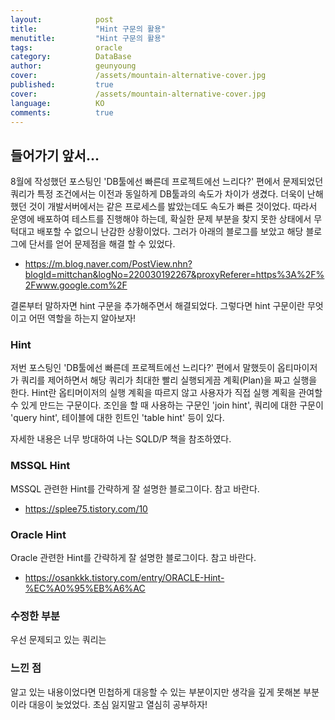 ```yaml
---
layout:            post
title:             "Hint 구문의 활용"
menutitle:         "Hint 구문의 활용"
tags:              oracle
category:          DataBase
author:            geunyoung
cover:             /assets/mountain-alternative-cover.jpg
published:         true
cover:             /assets/mountain-alternative-cover.jpg
language:          KO
comments:          true
---
```


## 들어가기 앞서...

8월에 작성했던 포스팅인 'DB툴에선 빠른데 프로젝트에선 느리다?' 편에서 문제되었던 쿼리가 특정 조건에서는 이전과 동일하게 DB툴과의 속도가 차이가 생겼다.
더욱이 난해했던 것이 개발서버에서는 같은 프로세스를 밣았는데도 속도가 빠른 것이었다.
따라서 운영에 배포하여 테스트를 진행해야 하는데, 확실한 문제 부분을 찾지 못한 상태에서 무턱대고 배포할 수 없으니 난감한 상황이었다.
그러가 아래의 블로그를 보았고 해당 블로그에 단서를 얻어 문제점을 해결 할 수 있었다.
 - https://m.blog.naver.com/PostView.nhn?blogId=mittchan&logNo=220030192267&proxyReferer=https%3A%2F%2Fwww.google.com%2F

결론부터 말하자면 hint 구문을 추가해주면서 해결되었다. 
그렇다면 hint 구문이란 무엇이고 어떤 역할을 하는지 알아보자!


### Hint

저번 포스팅인 'DB툴에선 빠른데 프로젝트에선 느리다?' 편에서 말했듯이 옵티마이저가 쿼리를 제어하면서 해당 쿼리가 최대한 빨리 실행되게끔 계획(Plan)을 짜고 실행을 한다.
Hint란 옵티머이저의 실행 계획을 따르지 않고 사용자가 직접 실행 계획을 관여할 수 있게 만드는 구문이다.
조인을 할 때 사용하는 구문인 'join hint', 쿼리에 대한 구문이 'query hint', 테이블에 대한 힌트인 'table hint' 등이 있다.

자세한 내용은 너무 방대하여 나는 SQLD/P 책을 참조하였다.


### MSSQL Hint

MSSQL 관련한 Hint를 간략하게 잘 설명한 블로그이다. 참고 바란다.
 - https://splee75.tistory.com/10


### Oracle Hint

Oracle 관련한 Hint를 간략하게 잘 설명한 블로그이다. 참고 바란다.
 - https://osankkk.tistory.com/entry/ORACLE-Hint-%EC%A0%95%EB%A6%AC


### 수정한 부분

우선 문제되고 있는 쿼리는 


### 느낀 점

알고 있는 내용이었다면 민첩하게 대응할 수 있는 부분이지만 생각을 깊게 못해본 부분이라 대응이 늦었었다. 초심 잃지말고 열심히 공부하자!
